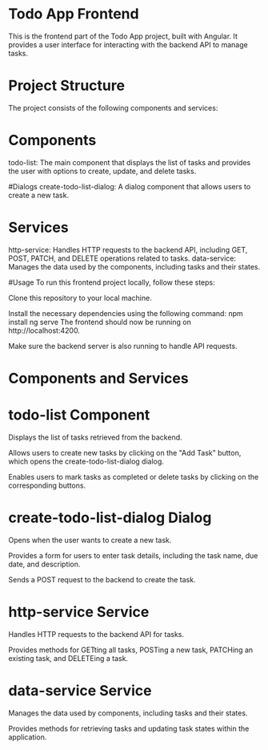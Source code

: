 # Todo App Frontend
This is the frontend part of the Todo App project, built with Angular. It provides a user interface for interacting with the backend API to manage tasks.

# Project Structure
The project consists of the following components and services:

# Components
todo-list: The main component that displays the list of tasks and provides the user with options to create, update, and delete tasks.

#Dialogs
create-todo-list-dialog: A dialog component that allows users to create a new task.

# Services
http-service: Handles HTTP requests to the backend API, including GET, POST, PATCH, and DELETE operations related to tasks.
data-service: Manages the data used by the components, including tasks and their states.

#Usage
To run this frontend project locally, follow these steps:

Clone this repository to your local machine.

Install the necessary dependencies using the following command:
npm install
ng serve
The frontend should now be running on http://localhost:4200.

Make sure the backend server is also running to handle API requests.

# Components and Services
# todo-list Component
Displays the list of tasks retrieved from the backend.

Allows users to create new tasks by clicking on the "Add Task" button, which opens the create-todo-list-dialog dialog.

Enables users to mark tasks as completed or delete tasks by clicking on the corresponding buttons.

# create-todo-list-dialog Dialog
Opens when the user wants to create a new task.

Provides a form for users to enter task details, including the task name, due date, and description.

Sends a POST request to the backend to create the task.

# http-service Service
Handles HTTP requests to the backend API for tasks.

Provides methods for GETting all tasks, POSTing a new task, PATCHing an existing task, and DELETEing a task.

# data-service Service
Manages the data used by components, including tasks and their states.

Provides methods for retrieving tasks and updating task states within the application.
